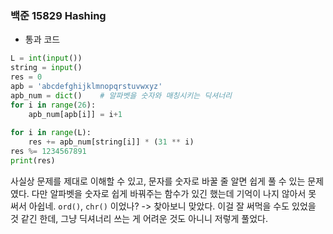 ### 백준 15829 Hashing
- 통과 코드
```python
L = int(input())  
string = input()  
res = 0  
apb = 'abcdefghijklmnopqrstuvwxyz'  
apb_num = dict()    # 알파벳을 숫자와 매칭시키는 딕셔너리  
for i in range(26):  
    apb_num[apb[i]] = i+1  
  
for i in range(L):  
    res += apb_num[string[i]] * (31 ** i)  
res %= 1234567891  
print(res)
```
사실상 문제를 제대로 이해할 수 있고, 문자를 숫자로 바꿀 줄 알면 쉽게 풀 수 있는 문제였다. 다만 알파벳을 숫자로 쉽게 바꿔주는 함수가 있긴 했는데 기억이 나지 않아서 못 써서 아쉽네. `ord()`, `chr()` 이었나? -> 찾아보니 맞았다. 이걸 잘 써먹을 수도 있었을 것 같긴 한데, 그냥 딕셔너리 쓰는 게 어려운 것도 아니니 저렇게 풀었다.